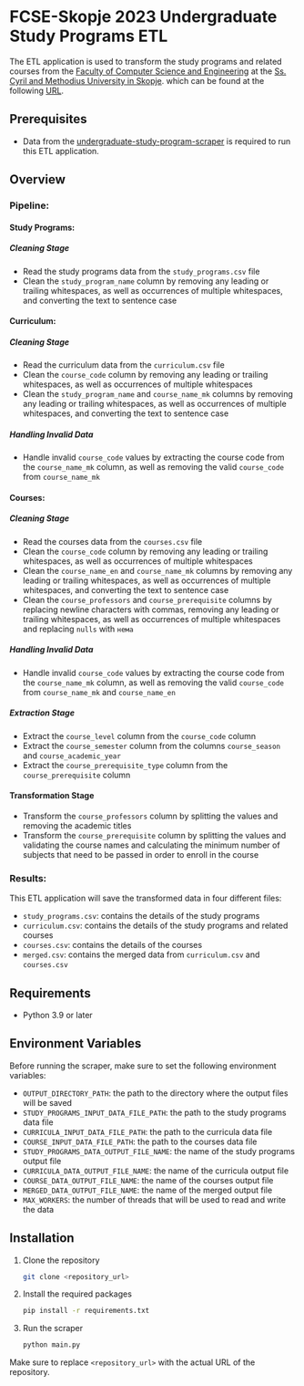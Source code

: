 # FCSE-Skopje 2023 Undergraduate Study Programs ETL

The ETL application is used to transform the study programs and related courses from
the [Faculty of Computer Science and Engineering](https://finki.ukim.mk) at
the [Ss. Cyril and Methodius University in Skopje](https://www.ukim.edu.mk).
which can be found at the following [URL](https://finki.ukim.mk/mk/dodiplomski-studii).

## Prerequisites

- Data from
  the [undergraduate-study-program-scraper](https://github.com/username-gigo-is-not-available/undergraduate-study-programs-scraper) is
  required to run this ETL application.

## Overview

### Pipeline:

#### Study Programs:

##### Cleaning Stage

- Read the study programs data from the `study_programs.csv` file
- Clean the `study_program_name` column by removing any leading or trailing whitespaces, as well as occurrences of multiple whitespaces, and
  converting the text to sentence case

#### Curriculum:

##### Cleaning Stage

- Read the curriculum data from the `curriculum.csv` file
- Clean the `course_code` column by removing any leading or trailing whitespaces, as well as occurrences of multiple whitespaces
- Clean the `study_program_name` and `course_name_mk` columns by removing any leading or trailing whitespaces, as well as occurrences of
  multiple whitespaces, and converting the text to sentence case

##### Handling Invalid Data

- Handle invalid `course_code` values by extracting the course code from the `course_name_mk` column, as well as removing the
  valid `course_code` from `course_name_mk`

#### Courses:

##### Cleaning Stage

- Read the courses data from the `courses.csv` file
- Clean the `course_code` column by removing any leading or trailing whitespaces, as well as occurrences of multiple whitespaces
- Clean the `course_name_en` and `course_name_mk` columns by removing any leading or trailing whitespaces, as well as occurrences of
  multiple whitespaces, and converting the text to sentence case
- Clean the `course_professors` and `course_prerequisite` columns by replacing newline characters with commas, removing any leading or
  trailing whitespaces, as well as occurrences of multiple whitespaces and replacing `nulls` with `нема`

##### Handling Invalid Data

- Handle invalid `course_code` values by extracting the course code from the `course_name_mk` column, as well as removing the
  valid `course_code` from `course_name_mk` and `course_name_en`

##### Extraction Stage

- Extract the `course_level` column from the `course_code` column
- Extract the `course_semester` column from the columns `course_season` and `course_academic_year`
- Extract the `course_prerequisite_type` column from the `course_prerequisite` column

#### Transformation Stage

- Transform the `course_professors` column by splitting the values and removing the academic titles
- Transform the `course_prerequisite` column by splitting the values and validating the course names and calculating the minimum number
  of subjects that need to be passed in order to enroll in the course

### Results:

This ETL application will save the transformed data in four different files:

- `study_programs.csv`: contains the details of the study programs
- `curriculum.csv`: contains the details of the study programs and related courses
- `courses.csv`: contains the details of the courses
- `merged.csv`: contains the merged data from `curriculum.csv` and `courses.csv`

## Requirements

- Python 3.9 or later

## Environment Variables

Before running the scraper, make sure to set the following environment variables:

- `OUTPUT_DIRECTORY_PATH`: the path to the directory where the output files will be saved
- `STUDY_PROGRAMS_INPUT_DATA_FILE_PATH`: the path to the study programs data file
- `CURRICULA_INPUT_DATA_FILE_PATH`: the path to the curricula data file
- `COURSE_INPUT_DATA_FILE_PATH`: the path to the courses data file
- `STUDY_PROGRAMS_DATA_OUTPUT_FILE_NAME`: the name of the study programs output file
- `CURRICULA_DATA_OUTPUT_FILE_NAME`: the name of the curricula output file
- `COURSE_DATA_OUTPUT_FILE_NAME`: the name of the courses output file
- `MERGED_DATA_OUTPUT_FILE_NAME`: the name of the merged output file
- `MAX_WORKERS`: the number of threads that will be used to read and write the data


## Installation

1. Clone the repository
    ```bash
    git clone <repository_url>
    ```

2. Install the required packages
    ```bash
    pip install -r requirements.txt
    ```

3. Run the scraper
    ```bash
    python main.py
    ```

Make sure to replace `<repository_url>` with the actual URL of the repository.
